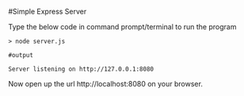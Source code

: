 #Simple Express Server


Type the below code in command prompt/terminal to run the program

```
> node server.js

#output

Server listening on http://127.0.0.1:8080

```

Now open up the url http://localhost:8080 on your browser.

